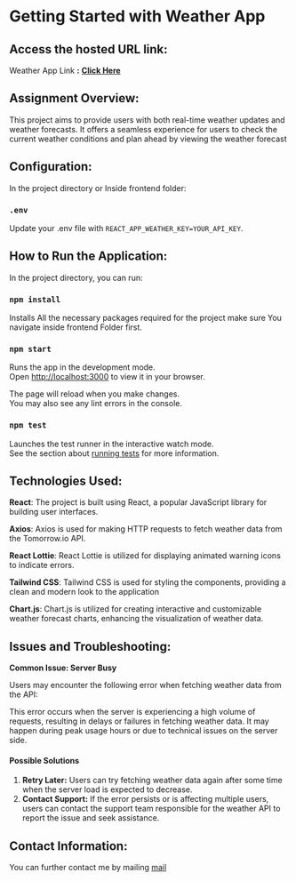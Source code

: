 # Getting Started with Weather App


## Access the hosted URL link:
Weather App Link **:** **[Click Here](https://weather-live-app.vercel.app)**


## Assignment Overview:
This project aims to provide users with both real-time weather updates and weather forecasts. It offers a seamless experience for users to check the current weather conditions and plan ahead by viewing the weather forecast

## Configuration:

In the project directory or Inside frontend folder:

### `.env`

Update your .env file with `REACT_APP_WEATHER_KEY=YOUR_API_KEY`.

## How to Run the Application:

In the project directory, you can run:

### `npm install`

Installs All the necessary packages required for the project make sure You navigate inside frontend Folder first.

### `npm start`

Runs the app in the development mode.\
Open [http://localhost:3000](http://localhost:3000) to view it in your browser.

The page will reload when you make changes.\
You may also see any lint errors in the console.

### `npm test`

Launches the test runner in the interactive watch mode.\
See the section about [running tests](https://facebook.github.io/create-react-app/docs/running-tests) for more information.

## Technologies Used:
**React**: The project is built using React, a popular JavaScript library for building user interfaces.

**Axios**: Axios is used for making HTTP requests to fetch weather data from the Tomorrow.io API.

**React Lottie**: React Lottie is utilized for displaying animated warning icons to indicate errors.

**Tailwind CSS**: Tailwind CSS is used for styling the components, providing a clean and modern look to the application

**Chart.js**: Chart.js is utilized for creating interactive and customizable weather forecast charts, enhancing the visualization of weather data.

## Issues and Troubleshooting:
**Common Issue: Server Busy**

Users may encounter the following error when fetching weather data from the API:

This error occurs when the server is experiencing a high volume of requests, resulting in delays or failures in fetching weather data. It may happen during peak usage hours or due to technical issues on the server side.

#### **Possible Solutions**

1. **Retry Later:** Users can try fetching weather data again after some time when the server load is expected to decrease.
2. **Contact Support:** If the error persists or is affecting multiple users, users can contact the support team responsible for the weather API to report the issue and seek assistance.

## Contact Information:

You can further contact me by mailing [mail](mailto:rameshrahul0004@gmail.com)